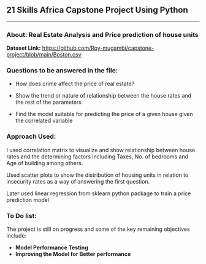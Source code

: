 
## 21 Skills Africa Capstone Project Using Python


---

### About: Real Estate Analysis and Price prediction of house units


**Dataset Link:** https://github.com/Roy-mugambi/capstone-project/blob/main/Boston.csv


### Questions to be answered in the file:

- How does crime affect the price of real estate?

- Show the trend or nature of relationship between the house rates and the rest of the parameters

- Find the model suitable for predicting the price of a given house given the correlated variable


### Approach Used:

I used correlation matrix to visualize and show relationship between house rates and the determining factors including Taxes, No. of bedrooms and Age of building among others.

Used scatter plots to show the distribution of housing units in relation to insecurity rates as a way of answering the first question.

Later used linear regression from sklearn python package to train a price prediction model


### To Do list:

The project is still on progress and some of the key remaining objectives include:

- **Model Performance Testing**
- **Improving the Model for Better performance**

